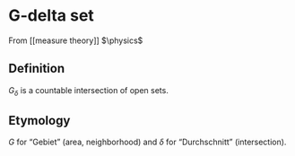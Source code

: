 # G-delta set
From [[measure theory]]
$\physics$
## Definition
$G_{\delta}$ is a countable intersection of open sets.

## Etymology
$G$ for “Gebiet” (area, neighborhood) and $\delta$ for “Durchschnitt” (intersection).